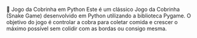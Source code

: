 🐍 Jogo da Cobrinha em Python
  Este é um clássico Jogo da Cobrinha (Snake Game) desenvolvido em Python utilizando a biblioteca Pygame. 
  O objetivo do jogo é controlar a cobra para coletar comida e crescer o máximo possível sem colidir com as bordas ou consigo mesma.
